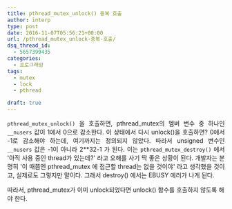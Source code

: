 ```yaml
---
title: pthread_mutex_unlock() 중복 호출
author: interp
type: post
date: 2016-11-07T05:56:21+00:00
url: /pthread_mutex_unlock-중복-호출/
dsq_thread_id:
  - 5657399435
categories:
  - 프로그래밍
tags:
  - mutex
  - lock
  - pthread

draft: true
---
```

<p style="text-align: justify;">
  <code>pthread_mutex_unlock()</code> 을 호출하면, pthread_mutex의 멤버 변수 중 하나인 <code>__nusers</code> 값이 1에서 0으로 감소한다. 이 상태에서 다시 unlock()을 호출하면? 0에서 -1로 감소해야 하는데, 여기까지는 정의되지 않았다. 따라서 unsigned 변수인 <code>__nusers</code> 값은 -1이 아니라 2**32-1 가 된다. 이는 <code>pthread_mutex_destroy()</code> 에서 '아직 사용 중인 thread가 있는데?' 라고 오해를 사기 딱 좋은 상황이 된다. 개발자는 분명히 '이 때쯤엔 pthread_mutex 에 접근할 thread는 없을 것이야' 라고 생각했을 것이고, 실제로도 그렇지만 말이다. 그래서 destroy() 에서는 EBUSY 에러가 나게 된다.
</p>

따라서, pthread_mutex가 이미 unlock되었다면 unlock() 함수를 호출하지 않도록 해야 한다.
